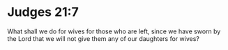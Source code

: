 # Judges 21:7

What shall we do for wives for those who are left, since we have sworn by the Lord that we will not give them any of our daughters for wives?
